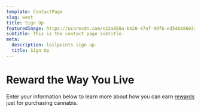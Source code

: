 ```yaml
---
template: ContactPage
slug: west
title: Sign Up
featuredImage: https://ucarecdn.com/e22a858a-b420-47af-99f6-ed54b6860333/
subtitle: This is the contact page subtitle.
meta:
  description: loilpoints sign up.
  title: Sign Up
---
```


# Reward the Way You Live

Enter your information below to learn more about how you can earn [rewards](https://loilpoints.com) just for purchasing cannabis.
